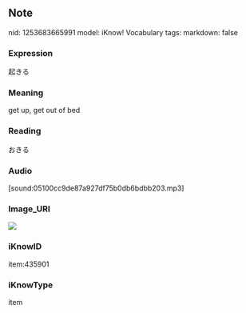 ## Note
nid: 1253683665991
model: iKnow! Vocabulary
tags: 
markdown: false

### Expression
起きる

### Meaning
get up, get out of bed

### Reading
おきる

### Audio
[sound:05100cc9de87a927df75b0db6bdbb203.mp3]

### Image_URI
<img src="345cea60dadb7c468e8f17bbe60212a7.jpg">

### iKnowID
item:435901

### iKnowType
item
